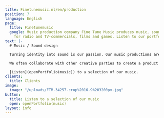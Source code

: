```yaml
---
title: Finetunemusic.nl/en/production
position: 7
language: English
page:
  title: Finetunemusic
  google: Music production company Fine Tune Music produces music, sound and voice-over
    for radio and TV-commercials, films and games. Listen to our portfolio.
text: |-
  # Music / Sound design

  Turning identity into sound is our passion. Our music productions are custom-made for all kinds of projects. From radio and TV commercials to film music, from interactive sound design for games to theatre plays. We love to surprise our clients by showing them how the image of their company or product can be translated into sound.

  We often collaborate with other creative parties to create a product in which the visual and the auditory elements reinforce each other. Among other parties, we worked with G2KxPIT, Sensu, N=5, Most Original Soundtracks, Talents for Brands, Club Guy and Roni, De Noorderlingen, Theater Young Ones and Sword GC.

  [Listen](openPortfolio(music)) to a selection of our music.
clients:
  title: Clients
image:
  image: "/uploads/FTM-34257-crop%2016-9%203200px.jpg"
button:
  title: Listen to a selection of our music
  open: openPortfolio(music)
layout: info
---
```


